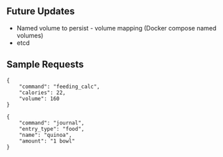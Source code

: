 ## Future Updates
- Named volume to persist - volume mapping (Docker compose named volumes)
- etcd

## Sample Requests
```
{
    "command": "feeding_calc",
    "calories": 22,
    "volume": 160
}
```
```
{
    "command": "journal",
    "entry_type": "food",
    "name": "quinoa",
    "amount": "1 bowl" 
}
```